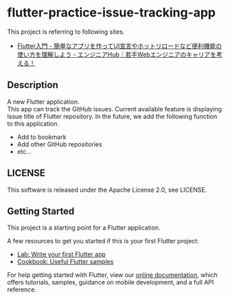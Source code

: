# flutter-practice-issue-tracking-app

This project is referring to following sites. 
* [Flutter入門 - 簡単なアプリを作ってUI宣言やホットリロードなど便利機能の使い方を理解しよう - エンジニアHub｜若手Webエンジニアのキャリアを考える！](https://employment.en-japan.com/engineerhub/entry/2019/08/06/103000)

## Description

A new Flutter application.  
This app can track the GitHub issues. 
Current available feature is displaying Issue title of Flutter repository.
In the future, we add the following function to this application.

* Add to bookmark
* Add other GitHub repositories
* etc...

## LICENSE

This software is released under the Apache License 2.0, see LICENSE.

## Getting Started

This project is a starting point for a Flutter application.

A few resources to get you started if this is your first Flutter project:

- [Lab: Write your first Flutter app](https://flutter.dev/docs/get-started/codelab)
- [Cookbook: Useful Flutter samples](https://flutter.dev/docs/cookbook)

For help getting started with Flutter, view our
[online documentation](https://flutter.dev/docs), which offers tutorials,
samples, guidance on mobile development, and a full API reference.
